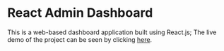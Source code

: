 # React Admin Dashboard
This is a web-based dashboard application built using React.js;
The live demo of the project can be seen by clicking [here]((https://lucent-yeot-4eb47e.netlify.app/)).